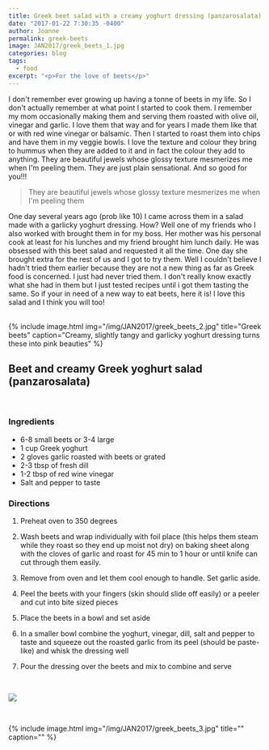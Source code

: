 ```yaml
---
title: Greek beet salad with a creamy yoghurt dressing (panzarosalata)
date: "2017-01-22 7:30:35 -0400"
author: Joanne
permalink: greek-beets
image: JAN2017/greek_beets_1.jpg
categories: blog
tags:
  - food
excerpt: "<p>For the love of beets</p>"
---
```


I don't remember ever growing up having a tonne of beets in my life.  So I don't actually remember at what point I started to cook them.  I remember my mom occasionally making them and serving them roasted with olive oil, vinegar and garlic. I love them that way and for years I made them like that or with red wine vinegar or balsamic.  Then I started to roast them into chips and have them in my veggie bowls. I love the texture and colour they bring to hummus when they are added to it and in fact the colour they add to anything.  They are beautiful jewels whose glossy texture mesmerizes me when I'm peeling them.  They are just plain sensational. And so good for you!!!

> They are beautiful jewels whose glossy texture mesmerizes me when I'm peeling them

One day several years ago (prob like 10) I came across them in a salad made with a garlicky yoghurt dressing. How? Well one of my friends who I also worked with brought them in for my boss. Her mother was his personal cook at least for his lunches and my friend brought him lunch daily. He was obsessed with this beet salad and requested it all the time.  One day she brought extra for the rest of us and I got to try them.  Well I couldn't believe I hadn't tried them earlier because they are not a new thing as far as Greek food is concerned.  I just had never tried them. I don't really know exactly what she had in them but I just tested recipes until i got them tasting the same. So if your in need of a new way to eat beets, here it is! I love this salad and I think you will too!
<br>
<br>

{% include image.html
            img="/img/JAN2017/greek_beets_2.jpg"
            title="Greek beets"
            caption="Creamy, slightly tangy and garlicky yoghurt dressing turns these into pink beauties" %}



## Beet and creamy Greek yoghurt salad (panzarosalata)
<br>

### Ingredients

* 6-8 small beets or 3-4 large
* 1 cup Greek yoghurt
* 2 gloves garlic roasted with beets or grated
* 2-3 tbsp of fresh dill
* 1-2 tbsp of red wine vinegar
* Salt and pepper to taste

### Directions

1. Preheat oven to 350 degrees

1. Wash beets and wrap individually with foil place (this helps them steam while they roast so they end up moist not dry) on baking sheet along with the cloves of garlic and roast for 45 min to 1 hour or until knife can cut through them easily.

1. Remove from oven and let them cool enough to handle. Set garlic aside.

1. Peel the beets with your fingers (skin should slide off easily) or a peeler and cut into bite sized pieces

1. Place the beets in a bowl and set aside

1. In a smaller bowl combine the yoghurt, vinegar, dill, salt and pepper to taste and squeeze out the roasted garlic from its peel (should be paste-like) and whisk the dressing well

1. Pour the dressing over the beets and mix to combine and serve


<br>

<p class="apple__news__logo"><a href="https://apple.news/TKVtoVhGUQSuiufA4bqI-gg"><img src="{{ basesite.url }}/img/apple_news.svg" /></a></p>
<br>

{% include image.html
            img="/img/JAN2017/greek_beets_3.jpg"
            title=""
            caption="" %}
